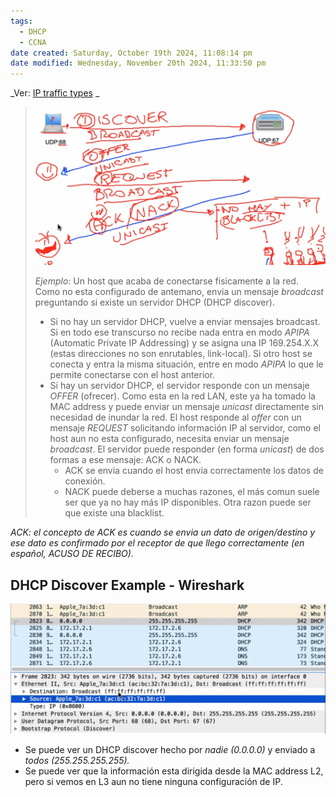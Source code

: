 ```yaml
---
tags:
  - DHCP
  - CCNA
date created: Saturday, October 19th 2024, 11:08:14 pm
date modified: Wednesday, November 20th 2024, 11:33:50 pm
---
```



_Ver: [IP traffic types](IP%20traffic%20types.md) _

> ![](../_anexos_/Screenshot%20from%202024-01-01%2014-05-22.png)
> 
> _Ejemplo_:
> Un host que acaba de conectarse fisicamente a la red. Como no esta configurado de antemano, envia un mensaje _broadcast_ preguntando si existe un servidor DHCP (DHCP discover).
> - Si no hay un servidor DHCP, vuelve a enviar mensajes broadcast. Si en todo ese transcurso no recibe nada entra en modo _APIPA_ (Automatic Private IP Addressing) y se asigna una IP 169.254.X.X (estas direcciones no son enrutables, link-local). 
>   Si otro host se conecta y entra la misma situación, entre en modo _APIPA_ lo que le permite conectarse con el host anterior. 
> - Si hay un servidor DHCP, el servidor responde con un mensaje _OFFER_ (ofrecer). Como esta en la red LAN, este ya ha tomado la MAC address y puede enviar un mensaje _unicast_ directamente sin necesidad de inundar la red. 
>   El host responde al _offer_ con un mensaje _REQUEST_ solicitando información IP al servidor, como el host aun no esta configurado, necesita enviar un mensaje _broadcast_.
>   El servidor puede responder (en forma _unicast_) de dos formas a ese mensaje: ACK o NACK. 
>   - ACK se envia cuando el host envia correctamente los datos de conexión.
>   - NACK puede deberse a muchas razones, el más comun suele ser que ya no hay más IP disponibles. Otra razon puede ser que existe una blacklist.  

_ACK: el concepto de ACK es cuando se envia un dato de origen/destino y ese dato es confirmado por el receptor de que llego correctamente (en español, ACUSO DE RECIBO)._

## DHCP Discover Example - Wireshark
![](../_anexos_/Screenshot%20from%202024-01-01%2014-06-51.png)
- Se puede ver un DHCP discover hecho por _nadie (0.0.0.0)_ y enviado a _todos (255.255.255.255)._
- Se puede ver que la información esta dirigida desde la MAC address L2, pero si vemos en L3 aun no tiene ninguna configuración de IP. 